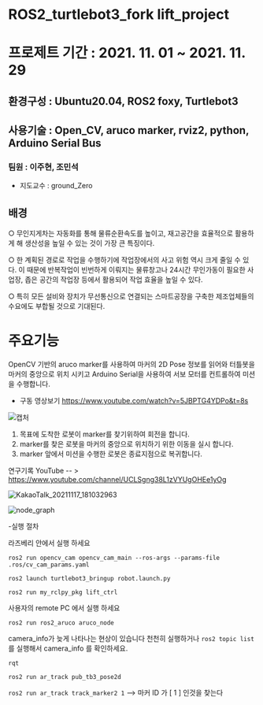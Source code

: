 
# ROS2_turtlebot3_fork lift_project

# 프로제트 기간 : 2021. 11. 01 ~ 2021. 11. 29

## 환경구성 : Ubuntu20.04, ROS2 foxy, Turtlebot3

## 사용기술 : Open_CV, aruco marker, rviz2, python, Arduino Serial Bus

### 팀원 : 이주현, 조민석
  - 지도교수 : ground_Zero
## 배경 

○ 무인지게차는 자동화를 통해 물류순환속도를 높이고, 재고공간을 효율적으로 활용하게 해 생산성을 높일 수 있는 것이 가장 큰 특징이다.

○ 한 계획된 경로로 작업을 수행하기에 작업장에서의 사고 위험 역시 크게 줄일 수 있다. 이 때문에 반복작업이 빈번하게 이뤄지는 물류창고나 
   24시간 무인가동이 필요한 사업장, 좁은 공간의 작업장 등에서 활용되어 작업 효율을 높일 수 있다.

○ 특히 모든 설비와 장치가 무선통신으로 연결되는 스마트공장을 구축한 제조업체들의 수요에도 부합될 것으로 기대된다.


# 주요기능
 OpenCV 기반의 aruco marker를 사용하여 마커의 2D Pose 정보를 읽어와 터틀봇을 마커의 중앙으로 위치 시키고 Arduino Serial을 사용하여 서보 모터를 컨트롤하여 미션을 수행합니다.
 
 - 구동 영상보기 https://www.youtube.com/watch?v=5JBPTG4YDPo&t=8s
 
![캡처](https://user-images.githubusercontent.com/84003327/143807282-f6518f57-8946-497a-b856-36948122f147.PNG)

1. 목표에 도착한 로봇이 marker를 찾기위하여 회전을 합니다.
2. marker를 찾은 로봇을 마커의 중앙으로 위치하기 위한 이동을 실시 합니다.
3. marker 앞에서 미션을 수행한 로봇은 종료지점으로 복귀합니다.

연구기록 YouTube -- > https://www.youtube.com/channel/UCLSgng38L1zVYUgOHEe1yOg

![KakaoTalk_20211117_181032963](https://user-images.githubusercontent.com/84003327/143807179-f56f3e64-c1ec-4cea-995a-69c2057d4059.jpg)

![node_graph](https://user-images.githubusercontent.com/84003327/143834486-d9819854-dd50-4132-b44b-c6767171a981.png)


-실행 절차

라즈베리 안에서 실행 하세요

```ros2 run opencv_cam opencv_cam_main --ros-args --params-file .ros/cv_cam_params.yaml```

```ros2 launch turtlebot3_bringup robot.launch.py```

```ros2 run my_rclpy_pkg lift_ctrl```

사용자의 remote PC 에서 실행 하세요

```ros2 run ros2_aruco aruco_node```

camera_info가 늦게 나타나는 현상이 있습니다 천천히 실행하거나 ```ros2 topic list``` 를 실행해서 camera_info 를 확인하세요.

```rqt```

```ros2 run ar_track pub_tb3_pose2d```

```ros2 run ar_track track_marker2 1```
--> 마커 ID 가 [ 1 ] 인것을 찾는다


